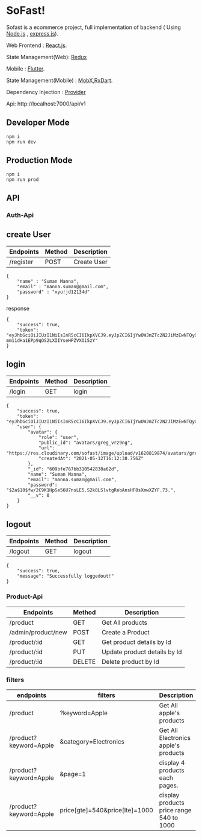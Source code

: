 # SoFast!

Sofast is a ecommerce project, full implementation of backend ( Using [Node.js](https://nodejs.org) , [express.js](https://expressjs.com/)).

Web Frontend : [React.js](https://nodejs.org).

State Management(Web): [Redux](https://redux.js.org/)

Mobile : [Flutter](https://flutter.dev/).

State Management(Mobile) : [MobX](),[RxDart]().

Dependency Injection : [Provider]()

Api: http://localhost:7000/api/v1

## Developer Mode

```
npm i
npm run dev
```

## Production Mode

```
npm i
npm run prod
```

## API

### Auth-Api

## create User

| Endpoints | Method | Description |
| --------- | ------ | ----------- |
| /register | POST   | Create User |

```
{
    "name" : "Suman Manna",
    "email" : "manna.suman@gmail.com",
    "password" : "xyu!jd12134d"
}
```

response

```
{
    "success": true,
    "token": "eyJhbGciOiJIUzI1NiIsInR5cCI6IkpXVCJ9.eyJpZCI6IjYwOWJmZTc2N2JiMzEwNTQyODM4YTYyZCIsImlhdCI6MTYyMDg5Mjc5OCwiZXhwIjoxNjIxNDk3NTk4fQ.WQqyZoAog-mm11dHa1EPp9qOS2LXIIYseHPZVXOi5zY"
}
```

## login

| Endpoints | Method | Description |
| --------- | ------ | ----------- |
| /login    | GET    | login       |

```
{
    "success": true,
    "token": "eyJhbGciOiJIUzI1NiIsInR5cCI6IkpXVCJ9.eyJpZCI6IjYwOWJmZTc2N2JiMzEwNTQyODM4YTYyZCIsImlhdCI6MTYyMDkyMDYxNSwiZXhwIjoxNjIxNTI1NDE1fQ.GHjKjO3CAQzxKOTyrwjDO85oJcVyoSIovKk56As8CDM",
    "user": {
        "avatar": {
            "role": "user",
            "public_id": "avatars/greg_vrz9ng",
            "url": "https://res.cloudinary.com/sofast/image/upload/v1620819874/avatars/greg_vrz9ng.jpg",
            "createdAt": "2021-05-12T16:12:38.756Z"
        },
        "_id": "609bfe767bb310542838a62d",
        "name": "Suman Manna",
        "email": "manna.suman@gmail.com",
        "password": "$2a$10$fw/2C9K1HpSe56U7nsLE5.S2k8LSlvtgRebAnsHF8sXmwXZYF.73.",
        "__v": 0
    }
}
```

## logout

| Endpoints | Method | Description |
| --------- | ------ | ----------- |
| /logout   | GET    | logout      |

```
{
    "success": true,
    "message": "Successfully loggedout!"
}
```

### Product-Api

| Endpoints          | Method | Description                  |
| ------------------ | ------ | ---------------------------- |
| /product           | GET    | Get All products             |
| /admin/product/new | POST   | Create a Product             |
| /product/:id       | GET    | Get product details by Id    |
| /product/:id       | PUT    | Update product details by Id |
| /product/:id       | DELETE | Delete product by Id         |

### filters

| endpoints              | filters                        | Description                              |
| ---------------------- | ------------------------------ | ---------------------------------------- |
| /product               | ?keyword=Apple                 | Get All apple's products                 |
| /product?keyword=Apple | &category=Electronics          | Get All Electronics apple's products     |
| /product?keyword=Apple | &page=1                        | display 4 products each pages.           |
| /product?keyword=Apple | price[gte]=540&price[lte]=1000 | display products price range 540 to 1000 |

